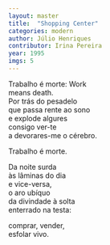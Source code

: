 ```yaml
---
layout: master
title:  "Shopping Center"
categories: modern
author: Júlio Henriques
contributor: Irina Pereira
year: 1995
imgs: 5
---
```


Trabalho é morte: Work  
means death.   
Por trás do pesadelo  
que passa rente ao sono  
e explode algures  
consigo ver-te  
a devorares-me o cérebro.  
  
Trabalho é morte.    
  
Da noite surda   
às lâminas do dia  
e vice-versa,  
o aro ubíquo  
da divindade à solta  
enterrado na testa:  
  
comprar, vender,  
esfolar vivo.  